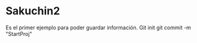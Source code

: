 # Sakuchin2
Es el primer ejemplo para poder guardar información. 
Git init
git commit -m "StartProj"
